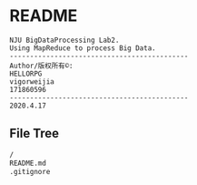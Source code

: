 # README

```wiki
NJU BigDataProcessing Lab2.
Using MapReduce to process Big Data.
--------------------------------------------
Author/版权所有©:
HELLORPG
vigorweijia
171860596
--------------------------------------------
2020.4.17
```



## File Tree

```bash
/
README.md
.gitignore
```



